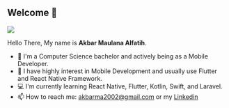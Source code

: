 ## Welcome 👋

![](https://komarev.com/ghpvc/?username=afthdev&style=flat)

Hello There, My name is **Akbar Maulana Alfatih**.

- 🔭 I'm a Computer Science bachelor and actively being as a Mobile Developer.
- 🌱 I have highly interest in Mobile Development and usually use Flutter and React Native Framework.
- 💻 I'm currently learning React Native, Flutter, Kotlin, Swift, and Laravel.
- 📫 How to reach me: akbarma2002@gmail.com or my [Linkedin](https://www.linkedin.com/in/akbar-alfatih)
